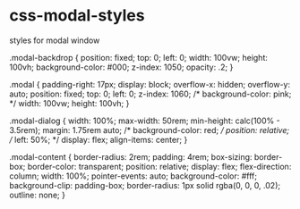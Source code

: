 # css-modal-styles
styles for modal window


.modal-backdrop {
    position: fixed;
    top: 0;
    left: 0;
    width: 100vw;
    height: 100vh;
    background-color: #000;
    z-index: 1050;
    opacity: .2;
}

.modal {
    padding-right: 17px;
    display: block;
    overflow-x: hidden;
    overflow-y: auto;
    position: fixed;
    top: 0;
    left: 0;
    z-index: 1060;
    /* background-color: pink; */
    width: 100vw;
    height: 100vh;
}

.modal-dialog {
    width: 100%;
    max-width: 50rem;
    min-height: calc(100% - 3.5rem);
    margin: 1.75rem auto;
    /* background-color: red; */
    position: relative;
    /* left: 50%; */
    display: flex;
    align-items: center;
}

.modal-content {
    border-radius: 2rem;
    padding: 4rem;
    box-sizing: border-box;
    border-color: transparent;
    position: relative;
    display: flex;
    flex-direction: column;
    width: 100%;
    pointer-events: auto;
    background-color: #fff;
    background-clip: padding-box;
    border-radius: 1px solid rgba(0, 0, 0, .02);
    outline: none;
}

